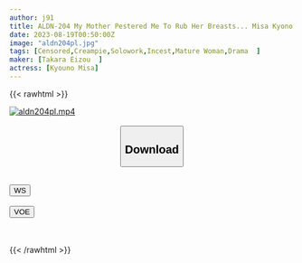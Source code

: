```yaml
---
author: j91
title: ALDN-204 My Mother Pestered Me To Rub Her Breasts... Misa Kyono
date: 2023-08-19T00:50:00Z
image: "aldn204pl.jpg"
tags: [Censored,Creampie,Solowork,Incest,Mature Woman,Drama	 ]
maker: [Takara Eizou  ]
actress: [Kyouno Misa]
---
```



{{< rawhtml >}}

<div class="video" data-videoid="ikvi0vo755wn">
    <a href="javascript:;">
        <img src="https://my.j91.asia/posts/aldn204pl/aldn204pl.jpg" width="WIDTH" height="HEIGHT" alt="aldn204pl.mp4" loading="lazy">
    </a>
</div>

<script type="text/javascript" src="https://j91.asia/asset/on-demand-ws.js"></script>

<br>
  <link rel="stylesheet" href="https://j91.asia/asset/bs5.css">
  
  <center>
  <button class="btn btn-primary" type="button" data-bs-toggle="collapse" data-bs-target=".multi-collapse" aria-expanded="false" aria-controls="multiCollapseExample1 multiCollapseExample2"><h2>Download</h2></button></center>
</p>
<div class="row">
  <div class="col">
    <div class="collapse multi-collapse" id="multiCollapseExample1">
      <div class="card card-body">
	      	      <br>
<div class="buttons">  
<a href="https://wolfstream.tv/ikvi0vo755wn"><button class="btn-hover color-3"><i class="fa fa-download"></i> WS</button></a></div>
    </div>
  </div>
</div>
  <div class="col">
    <div class="collapse multi-collapse" id="multiCollapseExample2">
      <div class="card card-body">
	      <br>
<div class="buttons">
    <a href="https://voe.sx/skfuuybitytc.html"><button class="btn-hover color-9"><i class="fa fa-download"></i> VOE</button></a></div>
<br><br>
      </div>
    </div>
  </div>
</div>

{{< /rawhtml >}}
